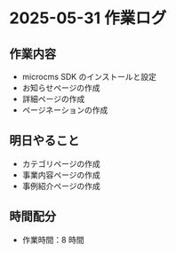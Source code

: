 # 2025-05-31 作業ログ

## 作業内容

- microcms SDK のインストールと設定
- お知らせページの作成
- 詳細ページの作成
- ページネーションの作成

## 明日やること

- カテゴリページの作成
- 事業内容ページの作成
- 事例紹介ページの作成

## 時間配分

- 作業時間：8 時間
